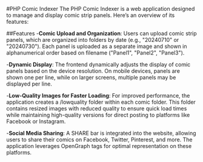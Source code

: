 #PHP Comic Indexer
The PHP Comic Indexer is a web application designed to manage and display comic strip panels. Here’s an overview of its features:

##Features
-**Comic Upload and Organization**: Users can upload comic strip panels, which are organized into folders by date (e.g., "20240710" or "20240730"). Each panel is uploaded as a separate image and shown in alphanumerical order based on filename ("Panel1", "Panel2", "Panel3").

-**Dynamic Display**: The frontend dynamically adjusts the display of comic panels based on the device resolution. On mobile devices, panels are shown one per line, while on larger screens, multiple panels may be displayed per line.

-**Low-Quality Images for Faster Loading**: For improved performance, the application creates a /lowquality folder within each comic folder. This folder contains resized images with reduced quality to ensure quick load times while maintaining high-quality versions for direct posting to platforms like Facebook or Instagram.

-**Social Media Sharing**: A SHARE bar is integrated into the website, allowing users to share their comics on Facebook, Twitter, Pinterest, and more. The application leverages OpenGraph tags for optimal representation on these platforms. 